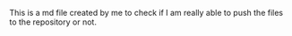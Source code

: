 This is a md file created by me to check if I am really able to push the files to the repository or not. 

